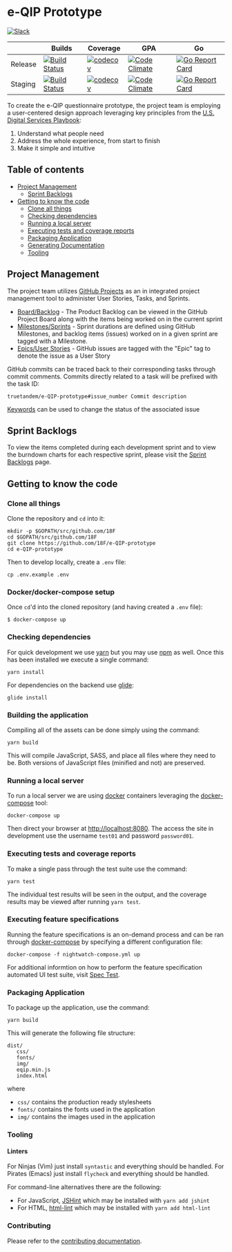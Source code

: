 # e-QIP Prototype

[![Slack][badge_chat]][1]

|         | Builds                             | Coverage                        | GPA                                | Go                                              |
| ------- | ---------------------------------- | ------------------------------- | ---------------------------------- | ----------------------------------------------- |
| Release | [![Build Status][badge_ci_18f]][2] | [![codecov][badge_cov_18f]][24] | [![Code Climate][badge_cc_18f]][3] | [![Go Report Card][badge_goreportcard_18f]][22] |
| Staging | [![Build Status][badge_ci_tt]][5]  | [![codecov][badge_cov_tt]][25]  | [![Code Climate][badge_cc_tt]][6]  | [![Go Report Card][badge_goreportcard_tt]][23]  |

To create the e-QIP questionnaire prototype, the project team is employing a user-centered design approach leveraging key principles from the
[U.S. Digital Services Playbook][8]:

1. Understand what people need
2. Address the whole experience, from start to finish
3. Make it simple and intuitive

## Table of contents

 - [Project Management](#project-management)
    - [Sprint Backlogs](#sprint-backlogs)
 - [Getting to know the code](#getting-to-know-the-code)
    - [Clone all things](#clone-all-things)
    - [Checking dependencies](#checking-dependencies)
    - [Running a local server](#running-a-local-server)
    - [Executing tests and coverage reports](#executing-tests-and-coverage-reports)
    - [Packaging Application](#packaging-application)
    - [Generating Documentation](#generating-documentation)
    - [Tooling](#tooling)

## Project Management

The project team utilizes [GitHub Projects][9] as an in integrated project management tool to administer User Stories, Tasks, and Sprints.

 - [Board/Backlog][10] - The Product Backlog can be viewed in the GitHub Project Board along with the items being worked on in the current sprint
 - [Milestones/Sprints][11] - Sprint durations are defined using GitHub Milestones, and backlog items (issues) worked on in a given sprint are tagged with a Milestone.
 - [Epics/User Stories][12] - GitHub issues are tagged with the "Epic" tag to denote the issue as a User Story

GitHub commits can be traced back to their corresponding tasks through commit comments.  Commits directly related to a task will be prefixed with the task ID:

```
truetandem/e-QIP-prototype#issue_number Commit description
```

[Keywords][13] can be used to change the status of the associated issue

## Sprint Backlogs
To view the items completed during each development sprint and to view the burndown charts for each respective sprint, please visit the [Sprint Backlogs][26] page.

## Getting to know the code

### Clone all things

Clone the repository and `cd` into it:

```
mkdir -p $GOPATH/src/github.com/18F
cd $GOPATH/src/github.com/18F
git clone https://github.com/18F/e-QIP-prototype
cd e-QIP-prototype
```

Then to develop locally, create a `.env` file:

```
cp .env.example .env
```

### Docker/docker-compose setup

Once `cd`'d into the cloned repository (and having created a `.env` file):

```
$ docker-compose up
```

### Checking dependencies

For quick development we use [yarn][19] but you may use [npm][16] as well. Once
this has been installed we execute a single command:

```
yarn install
```

For dependencies on the backend use [glide][17]:

```
glide install
```

### Building the application

Compiling all of the assets can be done simply using the command:

```
yarn build
```

This will compile JavaScript, SASS, and place all files where they need to be. Both versions of JavaScript files (minified and not) are preserved.

### Running a local server

To run a local server we are using [docker][21] containers leveraging the [docker-compose][20] tool:

```
docker-compose up
```

Then direct your browser at [http://localhost:8080](http://localhost:8080). The access the site in development use the username `test01` and password `password01`.

### Executing tests and coverage reports

To make a single pass through the test suite use the command:

```
yarn test
```

The individual test results will be seen in the output, and the coverage
results may be viewed after running ```yarn test```.

### Executing feature specifications

Running the feature specifications is an on-demand process and can be ran through [docker-compose][20] by specifying a different configuration file:

```
docker-compose -f nightwatch-compose.yml up
```

For additional informtion on how to perform the feature specification automated UI test suite, visit [Spec Test][27].

### Packaging Application

To package up the application, use the command:

```
yarn build
```

This will generate the following file structure:

```
dist/
   css/
   fonts/
   img/
   eqip.min.js
   index.html
```

where
 - `css/` contains the production ready stylesheets
 - `fonts/` contains the fonts used in the application
 - `img/` contains the images used in the application

### Tooling

#### Linters

For Ninjas (Vim) just install ```syntastic``` and everything should be handled.
For Pirates (Emacs) just install ```flycheck``` and everything should be handled.

For command-line alternatives there are the following:

 - For JavaScript, [JSHint][14] which may be installed with ```yarn add jshint```
 - For HTML, [html-lint][15] which may be installed with ```yarn add html-lint```

### Contributing

Please refer to the [contributing documentation][18].

[badge_chat]: https://img.shields.io/badge/chat-slack-green.svg
[badge_ci_18f]: https://circleci.com/gh/18F/e-QIP-prototype.svg?style=shield
[badge_cc_18f]: https://codeclimate.com/github/18F/e-QIP-prototype/badges/gpa.svg
[badge_cov_18f]: https://codecov.io/gh/18F/e-QIP-prototype/branch/master/graph/badge.svg
[badge_goreportcard_18f]: https://goreportcard.com/badge/github.com/18F/e-QIP-prototype
[badge_ci_tt]: https://circleci.com/gh/truetandem/e-QIP-prototype.svg?style=shield
[badge_cc_tt]: https://codeclimate.com/github/truetandem/e-QIP-prototype/badges/gpa.svg
[badge_cov_tt]: https://codecov.io/gh/truetandem/e-QIP-prototype/branch/master/graph/badge.svg
[badge_goreportcard_tt]: https://goreportcard.com/badge/github.com/truetandem/e-QIP-prototype
[1]: https://gsa-tts.slack.com/messages/acq-e-qip-vendor
[2]: https://circleci.com/gh/18F/e-QIP-prototype
[3]: https://codeclimate.com/github/18F/e-QIP-prototype
[4]: https://continua11y.18f.gov/18F/e-QIP-prototype
[5]: https://circleci.com/gh/truetandem/e-QIP-prototype
[6]: https://codeclimate.com/github/truetandem/e-QIP-prototype
[7]: https://continua11y.18f.gov/truetandem/e-QIP-prototype
[8]: https://playbook.cio.gov/#plays_index_anchor
[9]: https://help.github.com/articles/tracking-the-progress-of-your-work-with-projects
[10]: https://github.com/truetandem/e-QIP-prototype/projects/1?fullscreen=true
[11]: https://github.com/truetandem/e-QIP-prototype/milestones
[12]: https://github.com/truetandem/e-QIP-prototype/labels/Epic
[13]: https://help.github.com/articles/closing-issues-via-commit-messages/
[14]: http://jshint.com
[15]: https://github.com/curtisj44/HTML-Lint
[16]: https://www.npmjs.com
[17]: https://github.com/Masterminds/glide
[18]: CONTRIBUTING.md
[19]: https://yarnpkg.com
[20]: https://docs.docker.com/compose
[21]: https://docker.com
[22]: https://goreportcard.com/report/github.com/18F/e-QIP-prototype
[23]: https://goreportcard.com/report/github.com/truetandem/e-QIP-prototype
[24]: https://codecov.io/gh/18F/e-QIP-prototype
[25]: https://codecov.io/gh/truetandem/e-QIP-prototype
[26]: SPRINTS.MD
[27]: SPECTEST.MD
